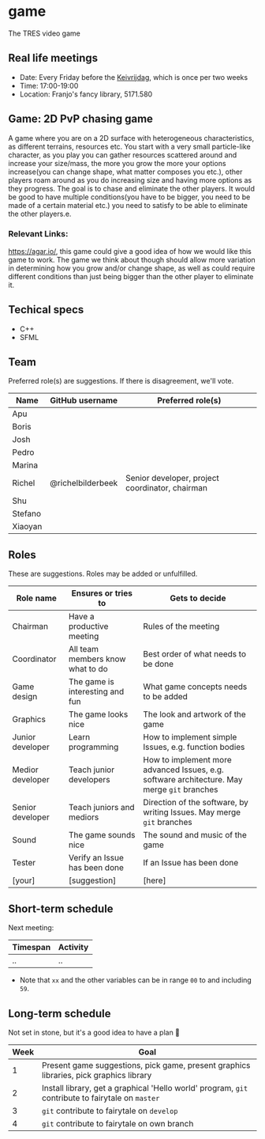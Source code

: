 # game

The TRES video game

## Real life meetings

 * Date: Every Friday before the [Keivrijdag](https://github.com/richelbilderbeek/keivrijdag),
   which is once per two weeks
 * Time: 17:00-19:00
 * Location: Franjo's fancy library, 5171.580

## Game: 2D PvP chasing game

A game where you are on a 2D surface with heterogeneous characteristics, as different terrains, resources etc. You start with a very small particle-like character, as you play you can gather resources scattered around and increase your size/mass, the more you grow the more your options increase(you can change shape, what matter composes you etc.), other players roam around as you do increasing size and having more options as they progress. The goal is to chase and eliminate the other players. It would be good to have multiple conditions(you have to be bigger, you need to be made of a certain material etc.) you need to satisfy to be able to eliminate the other players.e.

### Relevant Links:
https://agar.io/, this game could give a good idea of how we would like this game to work. The game we think about though should allow more variation in determining how you grow and/or change shape, as well as could require different conditions than just being bigger than the other player to eliminate it.

## Techical specs

 * C++
 * SFML

## Team

Preferred role(s) are suggestions. If there is disagreement, we'll vote.

Name    |GitHub username    |Preferred role(s)
--------|-------------------|------------------------------------------------
Apu     |                   |
Boris   |                   |
Josh    |                   |
Pedro   |                   |
Marina  |                   |
Richel  | @richelbilderbeek |Senior developer, project coordinator, chairman
Shu     |                   |
Stefano |                   |
Xiaoyan |                   |

## Roles

These are suggestions. Roles may be added or unfulfilled.

Role name       |Ensures or tries to                           |Gets to decide
----------------|----------------------------------------------|-----------------------------------------------------------------
Chairman        |Have a productive meeting                     |Rules of the meeting
Coordinator     |All team members know what to do              |Best order of what needs to be done
Game design     |The game is interesting and fun               |What game concepts needs to be added
Graphics        |The game looks nice                           |The look and artwork of the game
Junior developer|Learn programming                             |How to implement simple Issues, e.g. function bodies 
Medior developer|Teach junior developers                       |How to implement more advanced Issues, e.g. software architecture. May merge `git` branches
Senior developer|Teach juniors and mediors                     |Direction of the software, by writing Issues. May merge `git` branches
Sound           |The game sounds nice                          |The sound and music of the game
Tester          |Verify an Issue has been done                 |If an Issue has been done
[your]          |[suggestion]                                  |[here]

## Short-term schedule

Next meeting:

Timespan    |Activity
------------|--------------------------------------------------------------------------
..          |..

 * Note that `xx` and the other variables can be in range `00` to and including `59`. 

## Long-term schedule

Not set in stone, but it's a good idea to have a plan :rainbow:

Week|Goal
---|---
1|Present game suggestions, pick game, present graphics libraries, pick graphics library
2|Install library, get a graphical 'Hello world' program, `git` contribute to fairytale on `master`
3|`git` contribute to fairytale on `develop`
4|`git` contribute to fairytale on own branch

 
